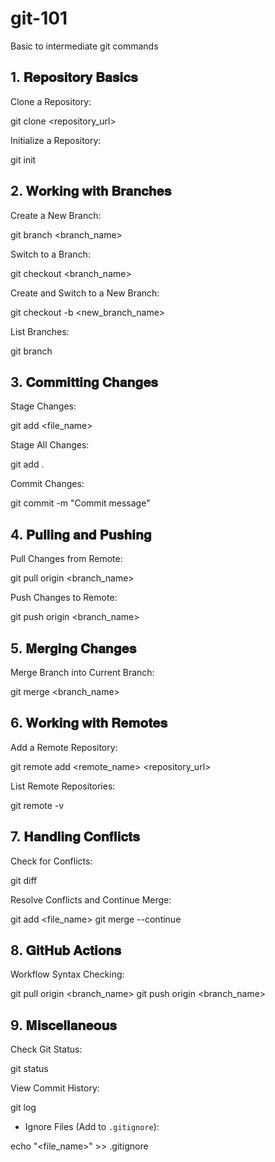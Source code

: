 # git-101
Basic to intermediate git commands

## 1. 𝐑𝐞𝐩𝐨𝐬𝐢𝐭𝐨𝐫𝐲 𝐁𝐚𝐬𝐢𝐜𝐬

Clone a Repository:

git clone <repository_url>

Initialize a Repository:

git init


## 2. 𝐖𝐨𝐫𝐤𝐢𝐧𝐠 𝐰𝐢𝐭𝐡 𝐁𝐫𝐚𝐧𝐜𝐡𝐞𝐬

Create a New Branch:

git branch <branch_name>

Switch to a Branch:

git checkout <branch_name>

Create and Switch to a New Branch:

git checkout -b <new_branch_name>

List Branches:

git branch


## 3. 𝐂𝐨𝐦𝐦𝐢𝐭𝐭𝐢𝐧𝐠 𝐂𝐡𝐚𝐧𝐠𝐞𝐬

Stage Changes:

git add <file_name>

Stage All Changes:

git add .

Commit Changes:
 
git commit -m "Commit message"


## 4. 𝐏𝐮𝐥𝐥𝐢𝐧𝐠 𝐚𝐧𝐝 𝐏𝐮𝐬𝐡𝐢𝐧𝐠

Pull Changes from Remote:
 
git pull origin <branch_name>

Push Changes to Remote:
 
git push origin <branch_name>


## 5. 𝐌𝐞𝐫𝐠𝐢𝐧𝐠 𝐂𝐡𝐚𝐧𝐠𝐞𝐬

Merge Branch into Current Branch:
 
git merge <branch_name>


## 6. 𝐖𝐨𝐫𝐤𝐢𝐧𝐠 𝐰𝐢𝐭𝐡 𝐑𝐞𝐦𝐨𝐭𝐞𝐬

Add a Remote Repository:
 
git remote add <remote_name> <repository_url>

List Remote Repositories:
 
git remote -v


## 7. 𝐇𝐚𝐧𝐝𝐥𝐢𝐧𝐠 𝐂𝐨𝐧𝐟𝐥𝐢𝐜𝐭𝐬

Check for Conflicts:
 
git diff

Resolve Conflicts and Continue Merge:

git add <file_name>
git merge --continue


## 8. 𝐆𝐢𝐭𝐇𝐮𝐛 𝐀𝐜𝐭𝐢𝐨𝐧𝐬

Workflow Syntax Checking:

git pull origin <branch_name>
git push origin <branch_name>


## 9. 𝐌𝐢𝐬𝐜𝐞𝐥𝐥𝐚𝐧𝐞𝐨𝐮𝐬

Check Git Status:
 
git status

View Commit History:
 
git log

- Ignore Files (Add to `.gitignore`):
 
echo "<file_name>" >> .gitignore
